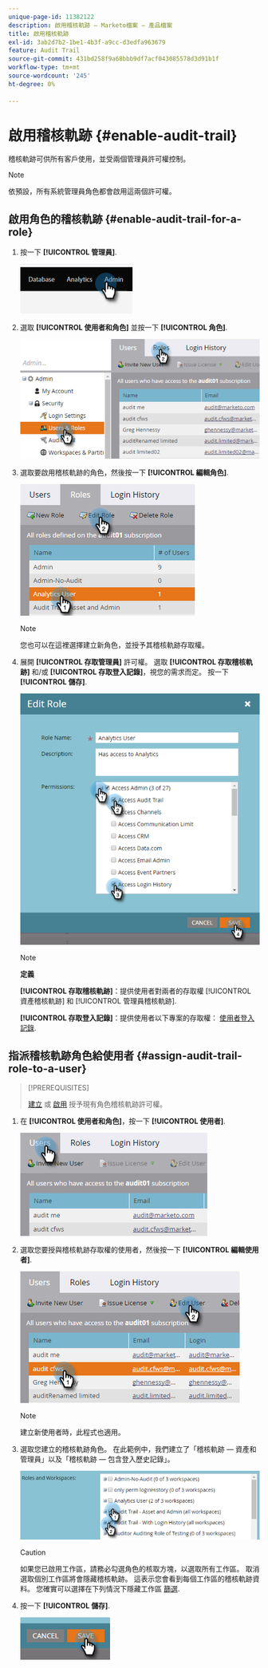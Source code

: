 ```yaml
---
unique-page-id: 11382122
description: 啟用稽核軌跡 — Marketo檔案 — 產品檔案
title: 啟用稽核軌跡
exl-id: 3ab2d7b2-1be1-4b3f-a9cc-d3edfa963679
feature: Audit Trail
source-git-commit: 431bd258f9a68bbb9df7acf043085578d3d91b1f
workflow-type: tm+mt
source-wordcount: '245'
ht-degree: 0%

---
```


# 啟用稽核軌跡 {#enable-audit-trail}

稽核軌跡可供所有客戶使用，並受兩個管理員許可權控制。

>[!NOTE]
>
>依預設，所有系統管理員角色都會啟用這兩個許可權。

## 啟用角色的稽核軌跡 {#enable-audit-trail-for-a-role}

1. 按一下 **[!UICONTROL 管理員]**.

   ![](assets/enable-audit-trail-1.png)

1. 選取 **[!UICONTROL 使用者和角色]** 並按一下 **[!UICONTROL 角色]**.

   ![](assets/enable-audit-trail-2.png)

1. 選取要啟用稽核軌跡的角色，然後按一下 **[!UICONTROL 編輯角色]**.

   ![](assets/enable-audit-trail-3.png)

   >[!NOTE]
   >
   >您也可以在這裡選擇建立新角色，並授予其稽核軌跡存取權。

1. 展開 **[!UICONTROL 存取管理員]** 許可權。 選取 **[!UICONTROL 存取稽核軌跡]** 和/或 **[!UICONTROL 存取登入記錄]**，視您的需求而定。 按一下 **[!UICONTROL 儲存]**.

   ![](assets/enable-audit-trail-4.png)

   >[!NOTE]
   >
   >**定義**
   >
   >**[!UICONTROL 存取稽核軌跡]**：提供使用者對兩者的存取權 [!UICONTROL 資產稽核軌跡] 和 [!UICONTROL 管理員稽核軌跡].
   >
   >**[!UICONTROL 存取登入記錄]**：提供使用者以下專案的存取權： [使用者登入記錄](/help/marketo/product-docs/administration/audit-trail/user-login-history.md).

## 指派稽核軌跡角色給使用者 {#assign-audit-trail-role-to-a-user}

>[!PREREQUISITES]
>
>[建立](/help/marketo/product-docs/administration/users-and-roles/create-delete-edit-and-change-a-user-role.md#create-a-role) 或 [啟用](#enable-audit-trail) 授予現有角色稽核軌跡許可權。

1. 在 **[!UICONTROL 使用者和角色]**，按一下 **[!UICONTROL 使用者]**.

   ![](assets/enable-audit-trail-5.png)

1. 選取您要授與稽核軌跡存取權的使用者，然後按一下 **[!UICONTROL 編輯使用者]**.

   ![](assets/enable-audit-trail-6.png)

   >[!NOTE]
   >
   >建立新使用者時，此程式也適用。

1. 選取您建立的稽核軌跡角色。 在此範例中，我們建立了「稽核軌跡 — 資產和管理員」以及「稽核軌跡 — 包含登入歷史記錄」。

   ![](assets/enable-audit-trail-7.png)

   >[!CAUTION]
   >
   >如果您已啟用工作區，請務必勾選角色的核取方塊，以選取所有工作區。 取消選取個別工作區將會隱藏稽核軌跡。 這表示您會看到每個工作區的稽核軌跡資料。 您確實可以選擇在下列情況下隱藏工作區 [篩選](/help/marketo/product-docs/administration/audit-trail/filtering-in-audit-trail.md).

1. 按一下 **[!UICONTROL 儲存]**.

   ![](assets/enable-audit-trail-8.png)
